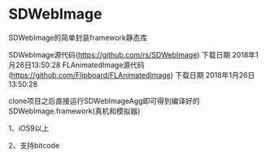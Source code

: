 # SDWebImage
SDWebImage的简单封装framework静态库

SDWebImage源代码(https://github.com/rs/SDWebImage) 下载日期 2018年1月26日13:50:28
FLAnimatedImage源代码(https://github.com/Flipboard/FLAnimatedImage) 下载日期  2018年1月26日13:50:28

clone项目之后直接运行SDWebImageAgg即可得到编译好的SDWebImage.framework(真机和模拟器)

1、iOS9以上

2、支持bitcode
